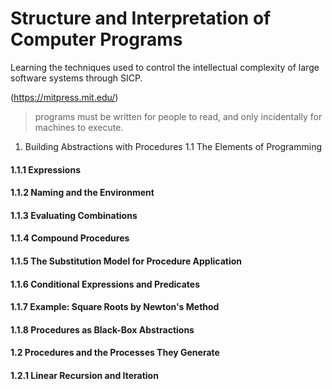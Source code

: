 
# Structure and Interpretation of Computer Programs
Learning the techniques used to control the intellectual complexity of large software systems through SICP.

(https://mitpress.mit.edu/)

> programs must be written for people to read, and only incidentally for machines to execute.

1. Building Abstractions with Procedures
    1.1 The Elements of Programming
####    1.1.1 Expressions
#### 1.1.2 Naming and the Environment
#### 1.1.3 Evaluating Combinations
#### 1.1.4 Compound Procedures
#### 1.1.5 The Substitution Model for Procedure Application
#### 1.1.6 Conditional Expressions and Predicates
#### 1.1.7 Example: Square Roots by Newton's Method
#### 1.1.8 Procedures as Black-Box Abstractions

#### 1.2 Procedures and the Processes They Generate
#### 1.2.1 Linear Recursion and Iteration
